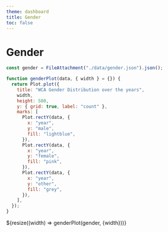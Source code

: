 ```yaml
---
theme: dashboard
title: Gender
toc: false
---
```


# Gender

```js
const gender = FileAttachment("./data/gender.json").json();
```

```js
function genderPlot(data, { width } = {}) {
  return Plot.plot({
    title: "WCA Gender Distribution over the years",
    width,
    height: 500,
    y: { grid: true, label: "count" },
    marks: [
      Plot.rectY(data, {
        x: "year",
        y: "male",
        fill: "lightblue",
      }),
      Plot.rectY(data, {
        x: "year",
        y: "female",
        fill: "pink",
      }),
      Plot.rectY(data, {
        x: "year",
        y: "other",
        fill: "grey",
      }),
    ],
  });
}
```

<div class="grid grid-cols-1">
  <div class="card">
    ${resize((width) => genderPlot(gender, {width}))}
  </div>
</div>
